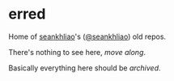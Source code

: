 # erred

Home of [seankhliao](https://seankhliao.com/?utm_source=github&utm_medium=profile&utm_campaign=erred)'s
([@seankhliao](https://github.com/seankhliao))
old repos.

There's nothing to see here, _move along_.

Basically everything here should be _archived_.
